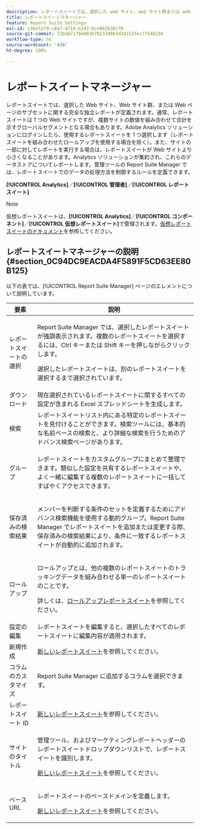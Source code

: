 ```yaml
---
description: レポートスイートでは、選択した web サイト、web サイト群または web ページのサブセットに関する独立した完全なレポートが定義されます。
title: レポートスイートマネージャー
feature: Report Suite Settings
exl-id: c36e5378-c8a7-4f18-b143-8ce862638c76
source-git-commit: 72bd67179e003b70233d863d34153fec77548256
workflow-type: ht
source-wordcount: '439'
ht-degree: 100%

---
```


# レポートスイートマネージャー

レポートスイートでは、選択した Web サイト、Web サイト群、または Web ページのサブセットに関する完全な独立レポートが定義されます。通常、レポートスイートは 1 つの Web サイトですが、複数サイトの数値を組み合わせて合計を示すグローバルセグメントとなる場合もあります。Adobe Analytics ソリューションにログインしたら、使用するレポートスイートを 1 つ選択します（レポートスイートを組み合わせたロールアップを使用する場合を除く）。また、サイトの一部に対してレポートを実行する場合は、レポートスイートが Web サイトより小さくなることがあります。Analytics ソリューションが集約され、これらのデータストアについてレポートします。管理ツールの Report Suite Manager では、レポートスイートでのデータの処理方法を制御するルールを定義できます。

**[!UICONTROL Analytics]**／**[!UICONTROL 管理者]**／**[!UICONTROL レポートスイート]**

>[!NOTE]
>
>仮想レポートスイートは、**[!UICONTROL Analytics]**／**[!UICONTROL コンポーネント]**／**[!UICONTROL 仮想レポートスイート]**&#x200B;で管理されます。[仮想レポートスイートのドキュメント](/help/components/vrs/vrs-about.md)を参照してください。

## レポートスイートマネージャーの説明 {#section_0C94DC9EACDA4F5891F5CD63EE80B125}

以下の表では、[!UICONTROL Report Suite Manager] ページのエレメントについて説明しています。

<table id="table_F739FBD8DB8D409E916F12F61C5953D0"> 
 <thead> 
  <tr> 
   <th colname="col1" class="entry"> 要素 </th> 
   <th colname="col2" class="entry"> 説明 </th> 
  </tr> 
 </thead>
 <tbody> 
  <tr> 
   <td colname="col1"> <span class="wintitle"> レポートスイートの選択</span> </td> 
   <td colname="col2"> <p><span class="wintitle">Report Suite Manager</span> では、選択したレポートスイートが強調表示されます。複数のレポートスイートを選択するには、<span class="uicontrol">Ctrl</span> キーまたは <span class="uicontrol">Shift</span> キーを押しながらクリックします。 </p> <p>選択したレポートスイートは、別のレポートスイートを選択するまで選択されています。 </p> </td> 
  </tr> 
  <tr> 
   <td colname="col1"> <span class="wintitle"> ダウンロード</span> </td> 
   <td colname="col2"> 現在選択されているレポートスイートに関するすべての設定が含まれる Excel スプレッドシートを生成します。 </td> 
  </tr> 
  <tr> 
   <td colname="col1"> <span class="wintitle">検索</span> </td> 
   <td colname="col2"> レポートスイートリスト内にある特定のレポートスイートを見付けることができます。検索ツールには、基本的な名前ベースの検索と、より詳細な検索を行うためのアドバンス検索ページがあります。 </td> 
  </tr> 
  <tr> 
   <td colname="col1"> <span class="wintitle">グループ </span> </td> 
   <td colname="col2"> <p> レポートスイートをカスタムグループにまとめて整理できます。類似した設定を共有するレポートスイートや、よく一緒に編集する複数のレポートスイートに一括してすばやくアクセスできます。 </p> </td> 
  </tr> 
  <tr> 
   <td colname="col1"> <span class="wintitle"> 保存済みの検索結果</span> </td> 
   <td colname="col2"> <p>メンバーを判断する条件のセットを定義するために<span class="wintitle">アドバンス検索</span>機能を使用する動的グループ。<span class="wintitle">Report Suite Manager</span> でレポートスイートを追加または変更する際、<span class="wintitle">保存済みの検索結果</span>により、条件に一致するレポートスイートが自動的に追加されます。 </p> </td> 
  </tr> 
  <tr> 
   <td colname="col1"> <span class="wintitle"> ロールアップ</span> </td> 
   <td colname="col2"> <p>ロールアップとは、他の複数のレポートスイートのトラッキングデータを組み合わせる単一のレポートスイートのことです。 </p> <p>詳しくは、<a href="/help/admin/c-manage-report-suites/rollup-report-suite.md">ロールアップレポートスイート</a>を参照してください。 </p> </td> 
  </tr> 
  <tr> 
   <td colname="col1"> <span class="wintitle"> 設定の編集</span> </td> 
   <td colname="col2"> レポートスイートを編集すると、選択したすべてのレポートスイートに編集内容が適用されます。 </td> 
  </tr> 
  <tr> 
   <td colname="col1"> <span class="wintitle"> 新規作成</span> </td> 
   <td colname="col2"><a href="/help/admin/c-manage-report-suites/c-new-report-suite/new-report-suite.md">新しいレポートスイート</a>を参照してください。 </td> 
  </tr> 
  <tr> 
   <td colname="col1"> <span class="wintitle"> コラムのカスタマイズ</span> </td> 
   <td colname="col2"><span class="wintitle">Report Suite Manager</span> に追加するコラムを選択できます。 </td> 
  </tr> 
  <tr> 
   <td colname="col1"> <span class="wintitle">レポートスイート ID</span> </td> 
   <td colname="col2"><a href="/help/admin/c-manage-report-suites/c-new-report-suite/new-report-suite.md">新しいレポートスイート</a>を参照してください。 </td> 
  </tr> 
  <tr> 
   <td colname="col1"> <span class="wintitle"> サイトのタイトル</span> </td> 
   <td colname="col2"> <p>管理ツール、およびマーケティングレポートヘッダーのレポートスイートドロップダウンリストで、レポートスイートを識別します。 </p> <p><a href="/help/admin/c-manage-report-suites/c-new-report-suite/new-report-suite.md">新しいレポートスイート</a>を参照してください。 </p> </td> 
  </tr> 
  <tr> 
   <td colname="col1"> <span class="wintitle"> ベース URL</span> </td> 
   <td colname="col2"> <p>レポートスイートのベースドメインを定義します。 </p> <p><a href="/help/admin/c-manage-report-suites/c-new-report-suite/new-report-suite.md">新しいレポートスイート</a>を参照してください。 </p> </td> 
  </tr> 
 </tbody> 
</table>
